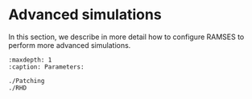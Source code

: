 

# Advanced simulations

In this section, we describe in more detail how to configure RAMSES to perform more advanced simulations. 


```{toctree}
:maxdepth: 1
:caption: Parameters:

./Patching
./RHD
```

<!-- 1. [Patching the code](./Patching)
2. [Physical units]
3. [Initial conditions]
4. [Boundary conditions]
5. [External gravity sources]
6. [External thermal sources]
7. [Radiation Hydrodynamics](./RHD)
8. Particle families -->
